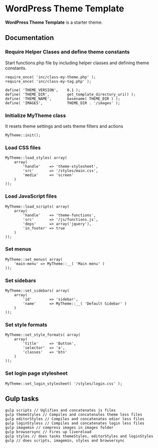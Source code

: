 # WordPress Theme Template
**WordPress Theme Template** is a starter theme.

## Documentation

### Require Helper Clases and define theme constants
Start functions.php file by including helper classes and defining theme constants.
```
require_once( 'inc/class-my-theme.php' );
require_once( 'inc/class-my-tag.php' );

define( 'THEME_VERSION',    0.1 );
define( 'THEME_DIR',        get_template_directory_uri() );
define( 'THEME_NAME',       basename( THEME_DIR ) );
define( 'IMAGES',           THEME_DIR . '/images' );
```
### Initialize MyTheme class
It resets theme settings and sets theme filters and actions
```
MyTheme::init();
```
### Load CSS files
```
MyTheme::load_styles( array(
    array( 
        'handle'    => 'theme-stylesheet', 
        'src'       => '/styles/main.css', 
        'media'     => 'screen' 
    )
));
```
### Load JavaScript files
```
MyTheme::load_scripts( array(
    array(
        'handle'    => 'theme-functions',
        'src'       => '/js/functions.js',
        'deps'      => array('jquery'),
        'in_footer' => true
    )
));
```
### Set menus
```
MyTheme::set_menus( array(
    'main-menu' => MyTheme::__( 'Main menu' )
));
```
### Set sidebars
```
MyTheme::set_sidebars( array(
    array( 
        'id'        => 'sidebar', 
        'name'      => MyTheme::__( 'Default Sidebar' )
    )
));
```
### Set style formats
```
MyTheme::set_style_formats( array(  
    array(
        'title'     => 'Button',
        'selector'  => 'a',
        'classes'   => 'btn'
    )
));
```
### Set login page stylesheet
```
MyTheme::set_login_stylesheet( '/styles/login.css' );
```
## Gulp tasks
```
gulp scripts // Uglifies and concatenates js files
gulp themeStyles // Compiles and concatenates theme less files
gulp editorStyles // Compiles and concatenates edior less files
gulp loginStyless // Compiles and concatenates login less files
gulp imagemin // compress images in images folder
gulp browsersync // Fires up livereload
gulp styles // does tasks themeStyles, editorStyles and loginStyles
gulp // does scripts, imagemin, styles and browsersync
```